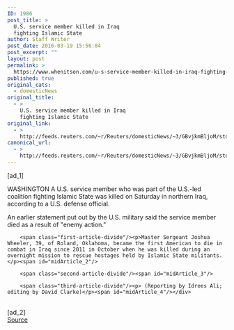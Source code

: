 ```yaml
---
ID: 1986
post_title: >
  U.S. service member killed in Iraq
  fighting Islamic State
author: Staff Writer
post_date: 2016-03-19 15:56:04
post_excerpt: ""
layout: post
permalink: >
  https://www.whenitson.com/u-s-service-member-killed-in-iraq-fighting-islamic-state/
published: true
original_cats:
  - domesticNews
original_title:
  - >
    U.S. service member killed in Iraq
    fighting Islamic State
original_link:
  - >
    http://feeds.reuters.com/~r/Reuters/domesticNews/~3/GBvjkmBljoM/story01.htm
canonical_url:
  - >
    http://feeds.reuters.com/~r/Reuters/domesticNews/~3/GBvjkmBljoM/story01.htm
---
```

 [ad_1]
<br><div id="articleText">
<span id="midArticle_start"/>

<span class="focusParagraph" readability="4"><p><span class="articleLocation">WASHINGTON</span> A U.S. service member who was part of the U.S.-led coalition fighting Islamic State was killed on Saturday in northern Iraq, according to a U.S. defense official.</p></span><span id="midArticle_0"/><p>An earlier statement put out by the U.S. military said the service member died as a result of "enemy action."</p><span id="midArticle_1"/>
        
        <span class="first-article-divide"/><p>Master Sergeant Joshua Wheeler, 39, of Roland, Oklahoma, became the first American to die in combat in Iraq since 2011 in October when he was killed during an overnight mission to rescue hostages held by Islamic State militants.</p><span id="midArticle_2"/>
        
        <span class="second-article-divide"/><span id="midArticle_3"/>
        
        <span class="third-article-divide"/><p> (Reporting by Idrees Ali; editing by David Clarke)</p><span id="midArticle_4"/></div>
<br>[ad_2]
<br><a href="http://feeds.reuters.com/~r/Reuters/domesticNews/~3/GBvjkmBljoM/story01.htm">Source </a>
